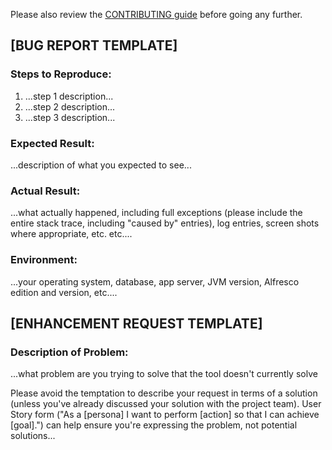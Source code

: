 Please also review the [CONTRIBUTING guide](https://github.com/pmonks/alfresco-bulk-import/blob/master/CONTRIBUTING.md#contributing-issues) before going any further.

## [BUG REPORT TEMPLATE]

### Steps to Reproduce:
 1. ...step 1 description...
 2. ...step 2 description...
 3. ...step 3 description...

### Expected Result:
...description of what you expected to see...

### Actual Result:
...what actually happened, including full exceptions (please include the entire stack trace, including "caused by" entries), log entries, screen shots where appropriate, etc. etc....

### Environment:
...your operating system, database, app server, JVM version, Alfresco edition and version, etc....

## [ENHANCEMENT REQUEST TEMPLATE]
### Description of Problem:
...what problem are you trying to solve that the tool doesn't currently solve

Please avoid the temptation to describe your request in terms of a solution (unless you've already discussed your solution with the project team).  User Story form ("As a [persona] I want to perform [action] so that I can achieve [goal].") can help ensure you're expressing the problem, not potential solutions...